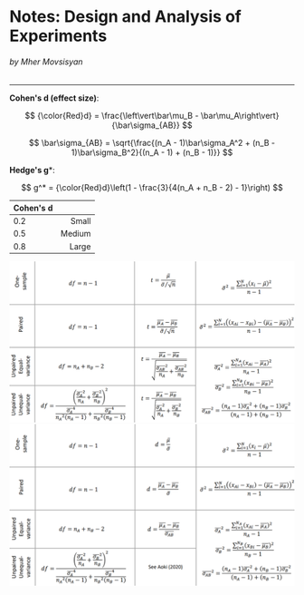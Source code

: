 # Notes: Design and Analysis of Experiments
###### by Mher Movsisyan
---

**Cohen's d (effect size)**:  

$$ {\color{Red}d} = \frac{\left\vert\bar\mu_B - \bar\mu_A\right\vert}{\bar\sigma_{AB}} $$  

$$ \bar\sigma_{AB} = \sqrt{\frac{(n_A - 1)\bar\sigma_A^2 + (n_B - 1)\bar\sigma_B^2}{(n_A - 1) + (n_B - 1)}} $$  
  
**Hedge's g***:  

$$ g^* = {\color{Red}d}\left(1 - \frac{3}{4(n_A + n_B - 2) - 1}\right) $$  


| Cohen's d |  |  
|:----------|-:|  
| 0.2 | Small  |  
| 0.5 | Medium |  
| 0.8 | Large  |  

![](https://github.com/MovsisyanM/sandbox/blob/main/ExperimentDesign/resources/tb1.png?raw=true)
![](https://github.com/MovsisyanM/sandbox/blob/main/ExperimentDesign/resources/tb2.png?raw=true)
